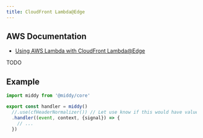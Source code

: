 ```yaml
---
title: CloudFront Lambda@Edge
---
```


## AWS Documentation
- [Using AWS Lambda with CloudFront Lambda@Edge](https://docs.aws.amazon.com/lambda/latest/dg/lambda-edge.html)

TODO

## Example
```javascript
import middy from '@middy/core'

export const handler = middy()
  //.use(cfHeaderNormalizer()) // Let use know if this would have value
  .handler((event, context, {signal}) => {
    // ...
  })
```
